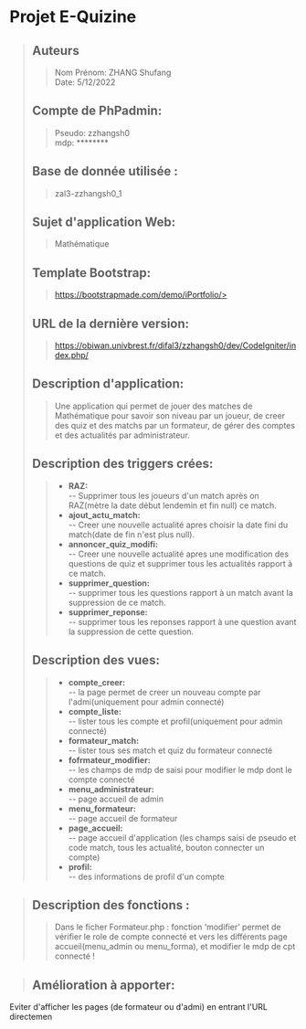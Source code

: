 # **Projet E-Quizine**  
> ## **Auteurs**
>>  Nom Prénom: ZHANG Shufang  
>>  Date: 5/12/2022  
>  ## **Compte de PhPadmin:**
>>  Pseudo: zzhangsh0  
>>  mdp: ********  
> ## **Base de donnée utilisée :**  
>> zal3-zzhangsh0_1  
> ## **Sujet d'application Web:**  
>> Mathématique  
> ## **Template Bootstrap:**  
>> https://bootstrapmade.com/demo/iPortfolio/>  
> ## **URL de la dernière version:**
>> https://obiwan.univbrest.fr/difal3/zzhangsh0/dev/CodeIgniter/index.php/
> ## **Description d'application:**  
>> Une application qui permet de jouer des matches de Mathématique pour savoir son niveau par un joueur, de creer des quiz et des matchs par un formateur, de gérer des comptes et des actualités par administrateur.
> ## **Description des triggers crées:**  
>>* **RAZ:**   
  -- Supprimer tous les joueurs d'un match après on RAZ(mètre la date début lendemin et fin null) ce match.  
>>* **ajout_actu_match:**  
   -- Creer une nouvelle actualité apres choisir la date fini du match(date de fin n'est plus null).  
>>* **annoncer_quiz_modifi:**  
   -- Creer une nouvelle actualité apres une modification des questions de quiz et supprimer tous les actualités rapport à ce match.  
>>* **supprimer_question:**  
--  supprimer tous les questions rapport à un match avant la suppression de ce match.  
>>* **supprimer_reponse:**   
-- supprimer tous les reponses rapport à une question avant la suppression de cette question.  
> ## **Description des vues:**    
>>* **compte_creer:**  
--  la page permet de creer un nouveau compte par l'admi(uniquement pour admin connecté)
>>* **compte_liste:**  
--  lister tous les compte et profil(uniquement pour admin connecté)  
>>* **formateur_match:**   
-- lister tous ses match et quiz du formateur connecté  
>>* **fofrmateur_modifier:**  
--  les champs de mdp de saisi pour modifier le mdp dont le compte  connecté  
>>* **menu_administrateur:**  
--  page accueil de admin  
>>* **menu_formateur:**  
--  page accueil de formateur  
>>* **page_accueil:**  
--  page accueil d'application (les champs saisi de pseudo et code match, tous les actualité, bouton connecter un compte)  
>>* **profil:**  
-- des informations de profil d'un compte  

> ## **Description des fonctions :**    
>> Dans le ficher Formateur.php : fonction ‘modifier’ permet de vérifier le role de compte connecté et vers les différents page accueil(menu_admin ou menu_forma), et modifier le mdp de cpt 
connecté !

> ## **Amélioration à apporter:**   
Eviter d'afficher les pages (de formateur ou d'admi) en entrant l'URL directemen
